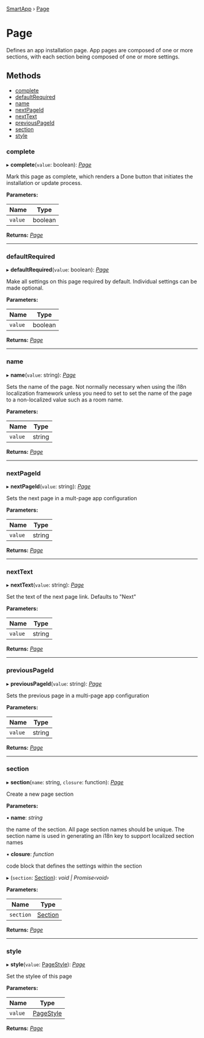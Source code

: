 [SmartApp](_smart_app_d_.smartapp.md) › [Page](_pages_page_d_.page.md)

# Page

Defines an app installation page. App pages are composed of one or more sections, with each section
being composed of one or more settings.

## Methods

* [complete](_pages_page_d_.page.md#complete)
* [defaultRequired](_pages_page_d_.page.md#defaultrequired)
* [name](_pages_page_d_.page.md#name)
* [nextPageId](_pages_page_d_.page.md#nextpageid)
* [nextText](_pages_page_d_.page.md#nexttext)
* [previousPageId](_pages_page_d_.page.md#previouspageid)
* [section](_pages_page_d_.page.md#section)
* [style](_pages_page_d_.page.md#style)


###  complete

▸ **complete**(`value`: boolean): *[Page](_pages_page_d_.page.md)*

Mark this page as complete, which renders a Done button that initiates the installation or update process.

**Parameters:**

Name | Type |
------ | ------ |
`value` | boolean |

**Returns:** *[Page](_pages_page_d_.page.md)*

___

###  defaultRequired

▸ **defaultRequired**(`value`: boolean): *[Page](_pages_page_d_.page.md)*

Make all settings on this page required by default. Individual settings can be made optional.

**Parameters:**

Name | Type |
------ | ------ |
`value` | boolean |

**Returns:** *[Page](_pages_page_d_.page.md)*

___

###  name

▸ **name**(`value`: string): *[Page](_pages_page_d_.page.md)*

Sets the name of the page. Not normally necessary when using the i18n localization framework unless
you need to set to set the name of the page to a non-localized value such as a room name.

**Parameters:**

Name | Type |
------ | ------ |
`value` | string |

**Returns:** *[Page](_pages_page_d_.page.md)*

___

###  nextPageId

▸ **nextPageId**(`value`: string): *[Page](_pages_page_d_.page.md)*

Sets the next page in a mult-page app configuration

**Parameters:**

Name | Type |
------ | ------ |
`value` | string |

**Returns:** *[Page](_pages_page_d_.page.md)*

___

###  nextText

▸ **nextText**(`value`: string): *[Page](_pages_page_d_.page.md)*

Set the text of the next page link. Defaults to "Next"

**Parameters:**

Name | Type |
------ | ------ |
`value` | string |

**Returns:** *[Page](_pages_page_d_.page.md)*

___

###  previousPageId

▸ **previousPageId**(`value`: string): *[Page](_pages_page_d_.page.md)*

Sets the previous page in a multi-page app configuration

**Parameters:**

Name | Type |
------ | ------ |
`value` | string |

**Returns:** *[Page](_pages_page_d_.page.md)*

___

###  section

▸ **section**(`name`: string, `closure`: function): *[Page](_pages_page_d_.page.md)*

Create a new page section

**Parameters:**

▪ **name**: *string*

the name of the section. All page section names should be unique. The section name is used in
generating an i18n key to support localized section names

▪ **closure**: *function*

code block that defines the settings within the section

▸ (`section`: [Section](_pages_section_d_.section.md)): *void | Promise‹void›*

**Parameters:**

Name | Type |
------ | ------ |
`section` | [Section](_pages_section_d_.section.md) |

**Returns:** *[Page](_pages_page_d_.page.md)*

___

###  style

▸ **style**(`value`: [PageStyle](../enums/_pages_page_d_.pagestyle.md)): *[Page](_pages_page_d_.page.md)*

Set the stylee of this page

**Parameters:**

Name | Type |
------ | ------ |
`value` | [PageStyle](../enums/_pages_page_d_.pagestyle.md) |

**Returns:** *[Page](_pages_page_d_.page.md)*

